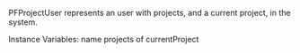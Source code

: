 PFProjectUser represents an user with projects, and a current project, in the system.

Instance Variables:
	name			<String>
	projects			<Collection> of <PFProjectBase>
	currentProject	<BioProject>
